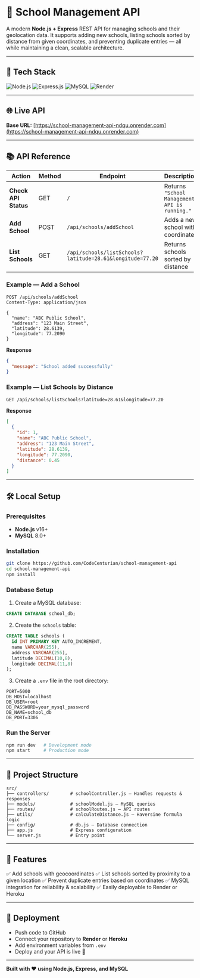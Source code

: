 # 🏫 School Management API

A modern **Node.js + Express** REST API for managing schools and their geolocation data.
It supports adding new schools, listing schools sorted by distance from given coordinates, and preventing duplicate entries — all while maintaining a clean, scalable architecture.

---

## 🚀 Tech Stack

<p align="left">
  <img src="https://img.shields.io/badge/Node.js-339933?style=for-the-badge&logo=nodedotjs&logoColor=white" alt="Node.js" />
  <img src="https://img.shields.io/badge/Express.js-000000?style=for-the-badge&logo=express&logoColor=white" alt="Express.js" />
  <img src="https://img.shields.io/badge/MySQL-4479A1?style=for-the-badge&logo=mysql&logoColor=white" alt="MySQL" />
  <img src="https://img.shields.io/badge/Render-46E3B7?style=for-the-badge&logo=render&logoColor=white" alt="Render" />
</p>

---

## 🌐 Live API

**Base URL:** [https://school-management-api-ndqu.onrender.com](https://school-management-api-ndqu.onrender.com)

---

## 📚 API Reference

| Action               | Method | Endpoint                                                  | Description                                   |
| -------------------- | ------ | --------------------------------------------------------- | --------------------------------------------- |
| **Check API Status** | GET    | `/`                                                       | Returns `"School Management API is running."` |
| **Add School**       | POST   | `/api/schools/addSchool`                                  | Adds a new school with coordinates            |
| **List Schools**     | GET    | `/api/schools/listSchools?latitude=28.61&longitude=77.20` | Returns schools sorted by distance            |

### Example — Add a School

```http
POST /api/schools/addSchool
Content-Type: application/json

{
  "name": "ABC Public School",
  "address": "123 Main Street",
  "latitude": 28.6139,
  "longitude": 77.2090
}
```

**Response**

```json
{
  "message": "School added successfully"
}
```

### Example — List Schools by Distance

```http
GET /api/schools/listSchools?latitude=28.61&longitude=77.20
```

**Response**

```json
[
  {
    "id": 1,
    "name": "ABC Public School",
    "address": "123 Main Street",
    "latitude": 28.6139,
    "longitude": 77.2090,
    "distance": 0.45
  }
]
```

---

## 🛠 Local Setup

### Prerequisites

* **Node.js** v16+
* **MySQL** 8.0+

### Installation

```bash
git clone https://github.com/CodeCenturian/school-management-api
cd school-management-api
npm install
```

### Database Setup

1. Create a MySQL database:

```sql
CREATE DATABASE school_db;
```

2. Create the `schools` table:

```sql
CREATE TABLE schools (
  id INT PRIMARY KEY AUTO_INCREMENT,
  name VARCHAR(255),
  address VARCHAR(255),
  latitude DECIMAL(10,8),
  longitude DECIMAL(11,8)
);
```

3. Create a `.env` file in the root directory:

```env
PORT=5000
DB_HOST=localhost
DB_USER=root
DB_PASSWORD=your_mysql_password
DB_NAME=school_db
DB_PORT=3306
```

### Run the Server

```bash
npm run dev   # Development mode
npm start     # Production mode
```

---

## 📂 Project Structure

```
src/
├── controllers/        # schoolController.js — Handles requests & responses
├── models/             # schoolModel.js — MySQL queries
├── routes/             # schoolRoutes.js — API routes
├── utils/              # calculateDistance.js — Haversine formula logic
├── config/             # db.js — Database connection
├── app.js              # Express configuration
└── server.js           # Entry point
```

---

## 🌟 Features

✅ Add schools with geocoordinates
✅ List schools sorted by proximity to a given location
✅ Prevent duplicate entries based on coordinates
✅ MySQL integration for reliability & scalability
✅ Easily deployable to Render or Heroku

---

## 📌 Deployment

* Push code to GitHub
* Connect your repository to **Render** or **Heroku**
* Add environment variables from `.env`
* Deploy and your API is live 🚀

---

**Built with ❤️ using Node.js, Express, and MySQL**
